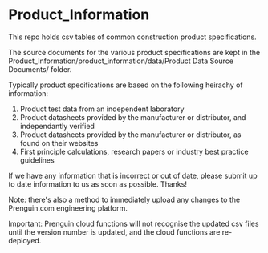# Product_Information

This repo holds csv tables of common construction product specifications.

The source documents for the various product specifications are kept in the Product_Information/product_information/data/Product Data Source Documents/ folder.

Typically product specifications are based on the following heirachy of information:
1. Product test data from an independent laboratory
2. Product datasheets provided by the manufacturer or distributor, and independantly verified
3. Product datasheets provided by the manufacturer or distributor, as found on their websites
4. First principle calculations, research papers or industry best practice guidelines

If we have any information that is incorrect or out of date, please submit up to date information to us as soon as possible. Thanks!

Note: there's also a method to immediately upload any changes to the Prenguin.com engineering platform.

Important: Prenguin cloud functions will not recognise the updated csv files until the version number is updated, and the cloud functions are re-deployed.
